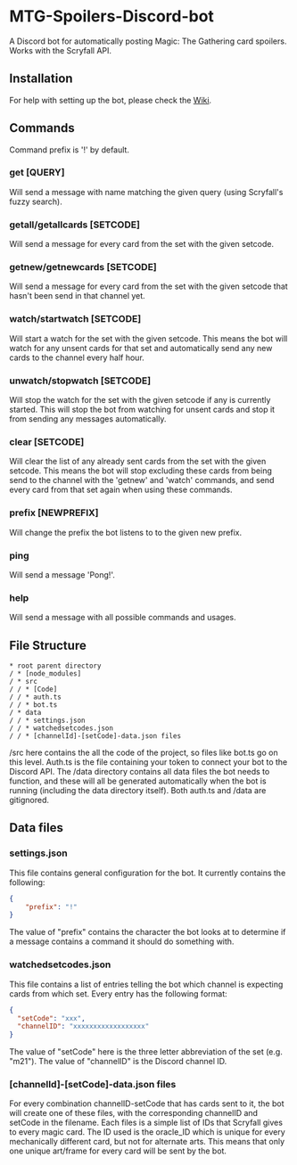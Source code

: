 # MTG-Spoilers-Discord-bot
A Discord bot for automatically posting Magic: The Gathering card spoilers. Works with the Scryfall API.

## Installation
For help with setting up the bot, please check the [Wiki](https://github.com/Jozeevis/MTG-Spoilers-Discord-bot/wiki).

## Commands
Command prefix is '!' by default.
### get [QUERY]
Will send a message with name matching the given query (using Scryfall's fuzzy search).
### getall/getallcards [SETCODE]
Will send a message for every card from the set with the given setcode.
### getnew/getnewcards [SETCODE]
Will send a message for every card from the set with the given setcode that hasn't been send in that channel yet.
### watch/startwatch [SETCODE]
Will start a watch for the set with the given setcode. This means the bot will watch for any unsent cards for that set and automatically send any new cards to the channel every half hour.
### unwatch/stopwatch [SETCODE]
Will stop the watch for the set with the given setcode if any is currently started. This will stop the bot from watching for unsent cards and stop it from sending any messages automatically.
### clear [SETCODE]
Will clear the list of any already sent cards from the set with the given setcode. This means the bot will stop excluding these cards from being send to the channel with the 'getnew' and 'watch' commands, and send every card from that set again when using these commands.
### prefix [NEWPREFIX]
Will change the prefix the bot listens to to the given new prefix.
### ping
Will send a message 'Pong!'.
### help
Will send a message with all possible commands and usages.

## File Structure
```
* root parent directory
/ * [node_modules]
/ * src
/ / * [Code]
/ / * auth.ts
/ / * bot.ts
/ * data
/ / * settings.json
/ / * watchedsetcodes.json
/ / * [channelId]-[setCode]-data.json files
```

/src here contains the all the code of the project, so files like bot.ts go on this level. Auth.ts is the file containing your token to connect your bot to the Discord API. The /data directory contains all data files the bot needs to function, and these will all be generated automatically when the bot is running (including the data directory itself). Both auth.ts and /data are gitignored.

## Data files
### settings.json
This file contains general configuration for the bot. It currently contains the following:
```json
{
    "prefix": "!"
}
```
The value of "prefix" contains the character the bot looks at to determine if a message contains a command it should do something with.
### watchedsetcodes.json
This file contains a list of entries telling the bot which channel is expecting cards from which set. Every entry has the following format:
```json
{
  "setCode": "xxx",
  "channelID": "xxxxxxxxxxxxxxxxxx"
}
```
The value of "setCode" here is the three letter abbreviation of the set (e.g. "m21"). The value of "channelID" is the Discord channel ID.
### [channelId]-[setCode]-data.json files
For every combination channelID-setCode that has cards sent to it, the bot will create one of these files, with the corresponding channelID and setCode in the filename. Each files is a simple list of IDs that Scryfall gives to every magic card. The ID used is the oracle_ID which is unique for every mechanically different card, but not for alternate arts. This means that only one unique art/frame for every card will be sent by the bot.
 
